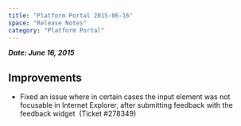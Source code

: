 ```yaml
---
title: "Platform Portal 2015-06-16"
space: "Release Notes"
category: "Platform Portal"
---
```



***Date: June 16, 2015***

## Improvements

*   Fixed an issue where in certain cases the input element was not focusable in Internet Explorer, after submitting feedback with the feedback widget  (Ticket #278349)